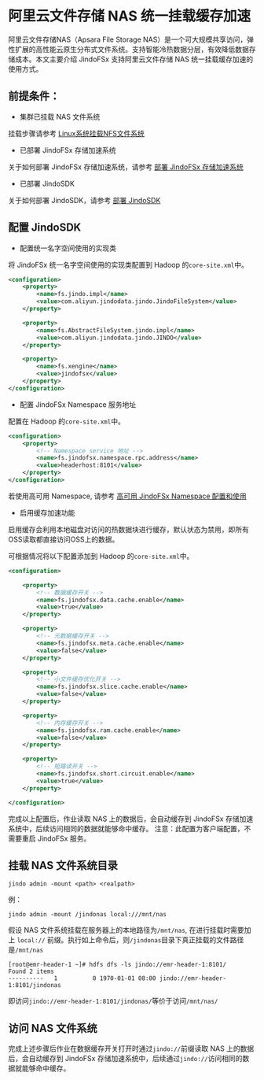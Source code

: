 # 阿里云文件存储 NAS 统一挂载缓存加速
阿里云文件存储NAS（Apsara File Storage NAS）是一个可大规模共享访问，弹性扩展的高性能云原生分布式文件系统。支持智能冷热数据分层，有效降低数据存储成本。本文主要介绍 JindoFSx 支持阿里云文件存储 NAS 统一挂载缓存加速的使用方式。

## 前提条件：
* 集群已挂载 NAS 文件系统

挂载步骤请参考 [Linux系统挂载NFS文件系统](https://help.aliyun.com/document_detail/90529.htm?spm=a2c4g.11186623.0.0.763d4c93XQH1Zc#table-bcw-ioo-ery)

* 已部署 JindoFSx 存储加速系统

关于如何部署 JindoFSx 存储加速系统，请参考 [部署 JindoFSx 存储加速系统](/docs/user/4.x/4.3.0/jindofsx/deploy/deploy_jindofsx.md)

* 已部署 JindoSDK

关于如何部署 JindoSDK，请参考 [部署 JindoSDK](/docs/user/4.x/4.3.0/jindofsx/deploy/deploy_jindosdk.md)

## 配置 JindoSDK

* 配置统一名字空间使用的实现类

将 JindoFSx 统一名字空间使用的实现类配置到 Hadoop 的`core-site.xml`中。

```xml
<configuration>
    <property>
        <name>fs.jindo.impl</name>
        <value>com.aliyun.jindodata.jindo.JindoFileSystem</value>
    </property>

    <property>
        <name>fs.AbstractFileSystem.jindo.impl</name>
        <value>com.aliyun.jindodata.jindo.JINDO</value>
    </property>

    <property>
        <name>fs.xengine</name>
        <value>jindofsx</value>
    </property>
</configuration>
```

* 配置 JindoFSx Namespace 服务地址

配置在 Hadoop 的`core-site.xml`中。
```xml
<configuration>
    <property>
        <!-- Namespace service 地址 -->
        <name>fs.jindofsx.namespace.rpc.address</name>
        <value>headerhost:8101</value>
    </property>
</configuration>
```
若使用高可用 Namespace, 请参考 [高可用 JindoFSx Namespace 配置和使用](/docs/user/4.x/4.3.0/jindofsx/deploy/deploy_raft_ns.md)

* 启用缓存加速功能

启用缓存会利用本地磁盘对访问的热数据块进行缓存，默认状态为禁用，即所有OSS读取都直接访问OSS上的数据。

可根据情况将以下配置添加到 Hadoop 的`core-site.xml`中。
```xml
<configuration>

    <property>
        <!-- 数据缓存开关 -->
        <name>fs.jindofsx.data.cache.enable</name>
        <value>true</value>
    </property>

    <property>
        <!-- 元数据缓存开关 -->
        <name>fs.jindofsx.meta.cache.enable</name>
        <value>false</value>
    </property>

    <property>
        <!-- 小文件缓存优化开关 -->
        <name>fs.jindofsx.slice.cache.enable</name>
        <value>false</value>
    </property>

    <property>
        <!-- 内存缓存开关 -->
        <name>fs.jindofsx.ram.cache.enable</name>
        <value>false</value>
    </property>

    <property>
        <!-- 短路读开关 -->
        <name>fs.jindofsx.short.circuit.enable</name>
        <value>true</value>
    </property>

</configuration>
```

完成以上配置后，作业读取 NAS 上的数据后，会自动缓存到 JindoFSx 存储加速系统中，后续访问相同的数据就能够命中缓存。
注意：此配置为客户端配置，不需要重启 JindoFSx 服务。

## 挂载 NAS 文件系统目录

```
jindo admin -mount <path> <realpath>
```

例：

```
jindo admin -mount /jindonas local:///mnt/nas
```

假设 NAS 文件系统挂载在服务器上的本地路径为`/mnt/nas`, 在进行挂载时需要加上 `local://` 前缀。执行如上命令后，则`/jindonas`目录下真正挂载的文件路径是`/mnt/nas`

```shell
[root@emr-header-1 ~]# hdfs dfs -ls jindo://emr-header-1:8101/
Found 2 items
----------   1          0 1970-01-01 08:00 jindo://emr-header-1:8101/jindonas
```

即访问`jindo://emr-header-1:8101/jindonas/`等价于访问`/mnt/nas/`

## 访问 NAS 文件系统
完成上述步骤后作业在数据缓存开关打开时通过`jindo://`前缀读取 NAS 上的数据后，会自动缓存到 JindoFSx 存储加速系统中，后续通过`jindo://`访问相同的数据就能够命中缓存。